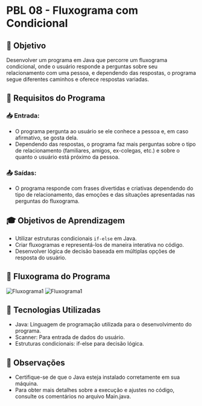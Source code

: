 # PBL 08 - Fluxograma com Condicional

## 🎯 Objetivo
Desenvolver um programa em Java que percorre um fluxograma condicional, onde o usuário responde a perguntas sobre seu relacionamento com uma pessoa, e dependendo das respostas, o programa segue diferentes caminhos e oferece respostas variadas.

## 🧮 Requisitos do Programa

### 📥 Entrada:
- O programa pergunta ao usuário se ele conhece a pessoa e, em caso afirmativo, se gosta dela.
- Dependendo das respostas, o programa faz mais perguntas sobre o tipo de relacionamento (familiares, amigos, ex-colegas, etc.) e sobre o quanto o usuário está próximo da pessoa.

### 📤 Saídas:
- O programa responde com frases divertidas e criativas dependendo do tipo de relacionamento, das emoções e das situações apresentadas nas perguntas do fluxograma.

## 🎓 Objetivos de Aprendizagem
- Utilizar estruturas condicionais `if-else` em Java.
- Criar fluxogramas e representá-los de maneira interativa no código.
- Desenvolver lógica de decisão baseada em múltiplas opções de resposta do usuário.

## 🧠 Fluxograma do Programa

![Fluxograma1](https://brazilsoutheast1-mediap.svc.ms/transform/thumbnail?provider=spo&inputFormat=jpg&cs=NWUzY2U2YzAtMmIxZi00Mjg1LThkNGItNzVlZTc4Nzg3MzQ2fFNQTw&docid=https%3A%2F%2Fpucdegoias.sharepoint.com%2F_api%2Fv2.0%2Fdrives%2Fb!EdXO1FW7ikKU-qfvoQC1F-MplALYxfdIuIdEV57hhlAcwqn6v0wNSpAzzA6sXH5h%2Fitems%2F01A7DAVG2WB3XDGVITLJF3LUNHY6QLAYYE%3Ftempauth%3Dv1.eyJzaXRlaWQiOiJkNGNlZDUxMS1iYjU1LTQyOGEtOTRmYS1hN2VmYTEwMGI1MTciLCJhcHBfZGlzcGxheW5hbWUiOiJNaWNyb3NvZnQgVGVhbXMgV2ViIENsaWVudCIsImFwcGlkIjoiNWUzY2U2YzAtMmIxZi00Mjg1LThkNGItNzVlZTc4Nzg3MzQ2IiwiYXVkIjoiMDAwMDAwMDMtMDAwMC0wZmYxLWNlMDAtMDAwMDAwMDAwMDAwL3B1Y2RlZ29pYXMuc2hhcmVwb2ludC5jb21ANzMzMTlmNDItODkwOC00Yjg5LTlmOGQtNTU4Y2Y0ZDVkNzc2IiwiZXhwIjoiMTc0NTMwMTYwMCJ9.CgoKBHNuaWQSAjg0EgQI0LsCGgw0MC4xMjYuNDUuMjcqLHFuVENLM09GMC9QVTFzcU1rOUFybzNzYmx1T1JSdk9DWm10c29ZWnFLUjQ9MJ4BOAFKEGhhc2hlZHByb29mdG9rZW5SCFsia21zaSJdcikwaC5mfG1lbWJlcnNoaXB8MTAwMzIwMDNhMjdiZjMzNEBsaXZlLmNvbXoBMoIBEglCnzFzCImJSxGfjVWM9NXXdpIBBkhFTUlMWZoBFkJBUkJVREEgREUgSkVTVVMgUkFNT1OiARsyMDI0MjAxMjAwMDI2MUBwdWNnby5lZHUuYnKqARAxMDAzMjAwM0EyN0JGMzM0sgE7YWxsZmlsZXMud3JpdGUgY29udGFpbmVyLnNlbGVjdGVkIGdyb3VwLnJlYWQgYWxsc2l0ZXMud3JpdGU.nAgH4_JQQQE0rSrT5FTeybvnTyy0yyonmVJggRIJQ_4%26version%3DPublished&width=9999&height=9999&cb=63861084779)
![Fluxograma1](https://brazilsoutheast1-mediap.svc.ms/transform/thumbnail?provider=spo&inputFormat=jpg&cs=NWUzY2U2YzAtMmIxZi00Mjg1LThkNGItNzVlZTc4Nzg3MzQ2fFNQTw&docid=https%3A%2F%2Fpucdegoias.sharepoint.com%2F_api%2Fv2.0%2Fdrives%2Fb!EdXO1FW7ikKU-qfvoQC1F-MplALYxfdIuIdEV57hhlAcwqn6v0wNSpAzzA6sXH5h%2Fitems%2F01A7DAVG4WOH72G3ODRVGIIPV4VI3RFBCP%3Ftempauth%3Dv1.eyJzaXRlaWQiOiJkNGNlZDUxMS1iYjU1LTQyOGEtOTRmYS1hN2VmYTEwMGI1MTciLCJhcHBfZGlzcGxheW5hbWUiOiJNaWNyb3NvZnQgVGVhbXMgV2ViIENsaWVudCIsImFwcGlkIjoiNWUzY2U2YzAtMmIxZi00Mjg1LThkNGItNzVlZTc4Nzg3MzQ2IiwiYXVkIjoiMDAwMDAwMDMtMDAwMC0wZmYxLWNlMDAtMDAwMDAwMDAwMDAwL3B1Y2RlZ29pYXMuc2hhcmVwb2ludC5jb21ANzMzMTlmNDItODkwOC00Yjg5LTlmOGQtNTU4Y2Y0ZDVkNzc2IiwiZXhwIjoiMTc0NTMwMTYwMCJ9.CgoKBHNuaWQSAjg0EgQI0LsCGgw0MC4xMjYuNDUuMjcqLHg1QzI0L203UmdtV2FaY3JrYVgyTG9vNk9tZlB2cStOTjhQcmhJelpmU0k9MJ4BOAFKEGhhc2hlZHByb29mdG9rZW5SCFsia21zaSJdcikwaC5mfG1lbWJlcnNoaXB8MTAwMzIwMDNhMjdiZjMzNEBsaXZlLmNvbXoBMoIBEglCnzFzCImJSxGfjVWM9NXXdpIBBkhFTUlMWZoBFkJBUkJVREEgREUgSkVTVVMgUkFNT1OiARsyMDI0MjAxMjAwMDI2MUBwdWNnby5lZHUuYnKqARAxMDAzMjAwM0EyN0JGMzM0sgE7YWxsZmlsZXMud3JpdGUgY29udGFpbmVyLnNlbGVjdGVkIGdyb3VwLnJlYWQgYWxsc2l0ZXMud3JpdGU.JzE35zXuO4xRNRRvnNm3A_CmiZixhJM74mzZKqcg-8c%26version%3DPublished&width=9999&height=9999&cb=63861086475)

## 🔧 Tecnologias Utilizadas

- Java: Linguagem de programação utilizada para o desenvolvimento do programa.
- Scanner: Para entrada de dados do usuário.
- Estruturas condicionais: if-else para decisão lógica.

## 📝 Observações

- Certifique-se de que o Java esteja instalado corretamente em sua máquina.
- Para obter mais detalhes sobre a execução e ajustes no código, consulte os comentários no arquivo Main.java.

